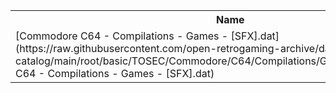 <table>
<tr><th>Name</th><th>Size</th></tr>
<tr><td>
[Commodore C64 - Compilations - Games - [SFX].dat](https://raw.githubusercontent.com/open-retrogaming-archive/dat-catalog/main/root/basic/TOSEC/Commodore/C64/Compilations/Games/[SFX]/Commodore C64 - Compilations - Games - [SFX].dat)
</td><td>19674</td></tr>
</table>
